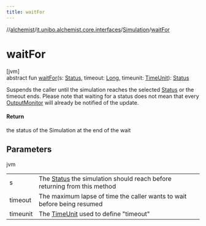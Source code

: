 ```yaml
---
title: waitFor
---
```

//[alchemist](../../../index.html)/[it.unibo.alchemist.core.interfaces](../index.html)/[Simulation](index.html)/[waitFor](wait-for.html)



# waitFor



[jvm]\
abstract fun [waitFor](wait-for.html)(s: [Status](../-status/index.html), timeout: [Long](https://kotlinlang.org/api/latest/jvm/stdlib/kotlin/-long/index.html), timeunit: [TimeUnit](https://docs.oracle.com/javase/8/docs/api/java/util/concurrent/TimeUnit.html)): [Status](../-status/index.html)



Suspends the caller until the simulation reaches the selected [Status](../-status/index.html) or the timeout ends. Please note that waiting for a status does not mean that every [OutputMonitor](../../it.unibo.alchemist.boundary.interfaces/-output-monitor/index.html) will already be notified of the update.



#### Return



the status of the Simulation at the end of the wait



## Parameters


jvm

| | |
|---|---|
| s | The [Status](../-status/index.html) the simulation should reach before returning from this method |
| timeout | The maximum lapse of time the caller wants to wait before being resumed |
| timeunit | The [TimeUnit](https://docs.oracle.com/javase/8/docs/api/java/util/concurrent/TimeUnit.html) used to define "timeout" |




